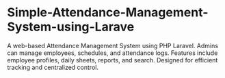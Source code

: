 # Simple-Attendance-Management-System-using-Larave      
A web-based Attendance Management System using PHP Laravel. Admins can manage employees, schedules, and attendance logs. Features include employee profiles, daily sheets, reports, and search. Designed for efficient tracking and centralized control.
